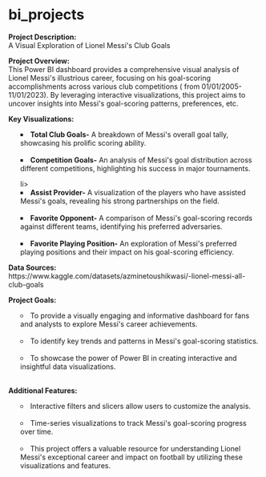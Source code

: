 # bi_projects
<b>Project Description:</b> <br>A Visual Exploration of Lionel Messi's Club Goals

<b>Project Overview:</b><br>
This Power BI dashboard provides a comprehensive visual analysis of Lionel Messi's illustrious career, focusing on his goal-scoring accomplishments across various club competitions ( from 01/01/2005-11/01/2023). By leveraging interactive visualizations, this project aims to uncover insights into Messi's goal-scoring patterns, preferences, etc.

<b>Key Visualizations:</b><br>
<ul style="list-style-type: square; list-style-position: inside;">
<p><li><b>Total Club Goals-</b> A breakdown of Messi's overall goal tally, showcasing his prolific scoring ability.</li><br>
<li><b>Competition Goals-</b> An analysis of Messi's goal distribution across different competitions, highlighting his success in major tournaments.</p>li><br>
<li><b>Assist Provider-</b> A visualization of the players who have assisted Messi's goals, revealing his strong partnerships on the field.</li><br>
<li><b>Favorite Opponent-</b> A comparison of Messi's goal-scoring records against different teams, identifying his preferred adversaries.</li><br>
<li><b>Favorite Playing Position-</b> An exploration of Messi's preferred playing positions and their impact on his goal-scoring efficiency.</li><p>
</ul>
<b>Data Sources:<br></b> https://www.kaggle.com/datasets/azminetoushikwasi/-lionel-messi-all-club-goals

<b>Project Goals:</b><br>
<ul style="list-style-type: circle; list-style-position: inside;">
<li>To provide a visually engaging and informative dashboard for fans and analysts to explore Messi's career achievements.</li><br>
<li>To identify key trends and patterns in Messi's goal-scoring statistics.</li><br>
<li>To showcase the power of Power BI in creating interactive and insightful data visualizations.</li><br>
</ul>

<b>Additional Features:</b><br>
<ul style="list-style-type: circle; list-style-position: inside;">
<li>Interactive filters and slicers allow users to customize the analysis.</li><br>
<li>Time-series visualizations to track Messi's goal-scoring progress over time.</li><br>
<li>This project offers a valuable resource for understanding Lionel Messi's exceptional career and impact on football by utilizing these visualizations and features.</li><br>
</ul>
